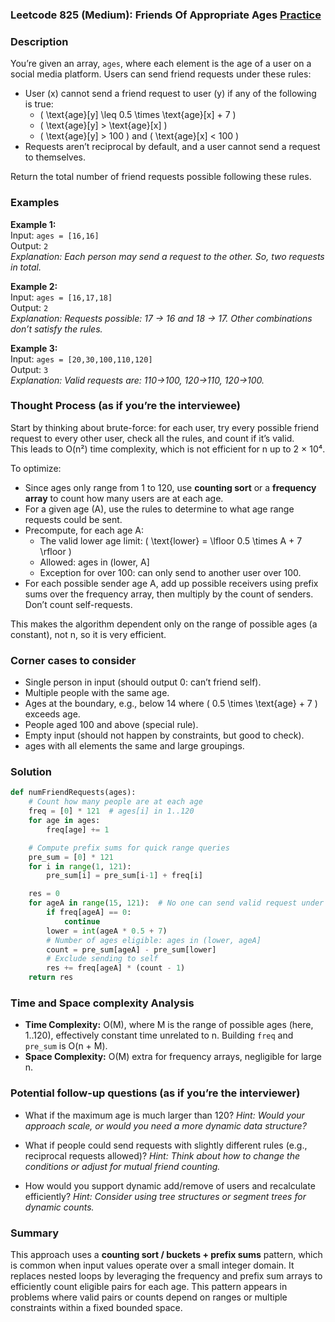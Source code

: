 ### Leetcode 825 (Medium): Friends Of Appropriate Ages [Practice](https://leetcode.com/problems/friends-of-appropriate-ages)

### Description  
You’re given an array, `ages`, where each element is the age of a user on a social media platform. Users can send friend requests under these rules:

- User \(x\) cannot send a friend request to user \(y\) if any of the following is true:
  - \( \text{age}[y] \leq 0.5 \times \text{age}[x] + 7 \)
  - \( \text{age}[y] > \text{age}[x] \)
  - \( \text{age}[y] > 100 \) and \( \text{age}[x] < 100 \)
- Requests aren’t reciprocal by default, and a user cannot send a request to themselves.

Return the total number of friend requests possible following these rules.

### Examples  

**Example 1:**  
Input: `ages = [16,16]`  
Output: `2`  
*Explanation: Each person may send a request to the other. So, two requests in total.*

**Example 2:**  
Input: `ages = [16,17,18]`  
Output: `2`  
*Explanation: Requests possible: 17 → 16 and 18 → 17. Other combinations don’t satisfy the rules.*

**Example 3:**  
Input: `ages = [20,30,100,110,120]`  
Output: `3`  
*Explanation: Valid requests are: 110→100, 120→110, 120→100.*

### Thought Process (as if you’re the interviewee)  

Start by thinking about brute-force: for each user, try every possible friend request to every other user, check all the rules, and count if it’s valid.  
This leads to O(n²) time complexity, which is not efficient for n up to 2 × 10⁴.

To optimize:
- Since ages only range from 1 to 120, use **counting sort** or a **frequency array** to count how many users are at each age.
- For a given age \(A\), use the rules to determine to what age range requests could be sent.
- Precompute, for each age A:
  - The valid lower age limit: \( \text{lower} = \lfloor 0.5 \times A + 7 \rfloor \)
  - Allowed: ages in (lower, A]
  - Exception for over 100: can only send to another user over 100.
- For each possible sender age A, add up possible receivers using prefix sums over the frequency array, then multiply by the count of senders. Don’t count self-requests.

This makes the algorithm dependent only on the range of possible ages (a constant), not n, so it is very efficient.

### Corner cases to consider  
- Single person in input (should output 0: can’t friend self).
- Multiple people with the same age.
- Ages at the boundary, e.g., below 14 where \( 0.5 \times \text{age} + 7 \) exceeds age.
- People aged 100 and above (special rule).
- Empty input (should not happen by constraints, but good to check).
- ages with all elements the same and large groupings.

### Solution

```python
def numFriendRequests(ages):
    # Count how many people are at each age
    freq = [0] * 121  # ages[i] in 1..120
    for age in ages:
        freq[age] += 1

    # Compute prefix sums for quick range queries
    pre_sum = [0] * 121
    for i in range(1, 121):
        pre_sum[i] = pre_sum[i-1] + freq[i]

    res = 0
    for ageA in range(15, 121):  # No one can send valid request under age 15
        if freq[ageA] == 0:
            continue
        lower = int(ageA * 0.5 + 7)
        # Number of ages eligible: ages in (lower, ageA]
        count = pre_sum[ageA] - pre_sum[lower]
        # Exclude sending to self
        res += freq[ageA] * (count - 1)
    return res
```

### Time and Space complexity Analysis  

- **Time Complexity:** O(M), where M is the range of possible ages (here, 1..120), effectively constant time unrelated to n. Building `freq` and `pre_sum` is O(n + M).
- **Space Complexity:** O(M) extra for frequency arrays, negligible for large n.

### Potential follow-up questions (as if you’re the interviewer)  

- What if the maximum age is much larger than 120?
  *Hint: Would your approach scale, or would you need a more dynamic data structure?*

- What if people could send requests with slightly different rules (e.g., reciprocal requests allowed)?
  *Hint: Think about how to change the conditions or adjust for mutual friend counting.*

- How would you support dynamic add/remove of users and recalculate efficiently?
  *Hint: Consider using tree structures or segment trees for dynamic counts.*

### Summary
This approach uses a **counting sort / buckets + prefix sums** pattern, which is common when input values operate over a small integer domain. It replaces nested loops by leveraging the frequency and prefix sum arrays to efficiently count eligible pairs for each age. This pattern appears in problems where valid pairs or counts depend on ranges or multiple constraints within a fixed bounded space.
